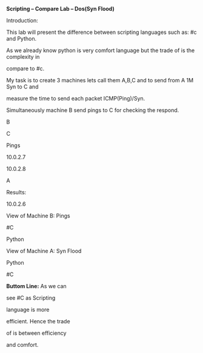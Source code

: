 ﻿

**Scripting – Compare Lab – Dos(Syn Flood)**

Introduction:

This lab will present the difference between scripting languages such as: #c and Python.

As we already know python is very comfort language but the trade of is the complexity in

compare to #c.

My task is to create 3 machines lets call them A,B,C and to send from A 1M Syn to C and

measure the time to send each packet ICMP(Ping)/Syn.

Simultaneously machine B send pings to C for checking the respond.

B

C

Pings

10.0.2.7

10.0.2.8

A

Results:

10.0.2.6

View of Machine B: Pings

#C

Python

View of Machine A: Syn Flood

Python

#C

**Buttom Line:** As we can

see #C as Scripting

language is more

efficient. Hence the trade

of is between efficiency

and comfort.


